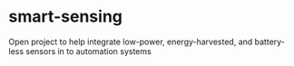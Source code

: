 # smart-sensing
Open project to help integrate low-power, energy-harvested, and battery-less sensors in to automation systems
